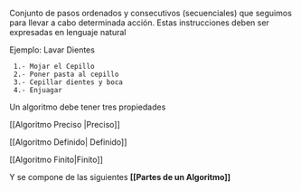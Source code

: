 Conjunto de pasos ordenados y consecutivos (secuenciales) que seguimos para llevar a cabo determinada acción. Estas instrucciones deben ser expresadas en lenguaje natural

Ejemplo: Lavar Dientes

	 1.- Mojar el Cepillo
	 2.- Poner pasta al cepillo
	 3.- Cepillar dientes y boca
	 4.- Enjuagar

Un algoritmo debe tener tres propiedades

[[Algoritmo Preciso |Preciso]]

[[Algoritmo Definido| Definido]]

[[Algoritmo Finito|Finito]]

Y se compone de las siguientes **[[Partes de un Algoritmo]]**

